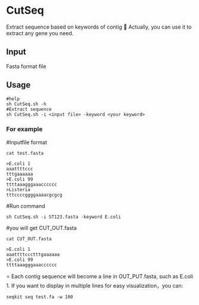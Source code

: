 # CutSeq
Extract sequence based on  keywords of contig 
:see_no_evil: Actually, you can use it to extract any gene you need.
## Input
Fasta format file
## Usage
```
#help
sh CutSeq.sh -h
#Extract sequence
sh CutSeq.sh -i <input file> -keyword <your keyword>
```
### For example

#Inputfile format
```
cat test.fasta
```
```
>E.coli 1
aaattttccc
tttgaaaaaa
>E.coli 99
ttttaaagggaaacccccc
>Listeria
tttccccggggaaaacgcgcg
```
#Run command
```
sh CutSeq.sh -i ST123.fasta -keyword E.coli
```
#you will get CUT_OUT.fasta
```
cat CUT_OUT.fasta
```
```
>E.coli 1
aaattttccctttgaaaaaa
>E.coli 99
ttttaaagggaaacccccc
```
:star: Each contig sequence will become a line in OUT_PUT.fasta, such as E.coli 1.
If you want to display in multiple lines for easy visualization，you can:
```
seqkit seq test.fa -w 100
```
